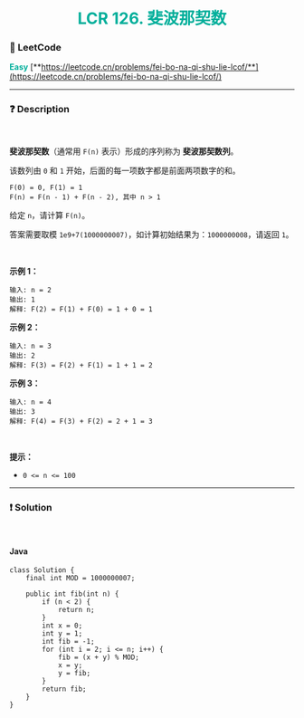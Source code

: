 <h1 style="text-align: center;"> <span style="color: #00AF9B;">LCR 126. 斐波那契数</span> </h1>

### 🚀 LeetCode

<base target="_blank">

<span style="color: #00AF9B;">**Easy**</span> [**https://leetcode.cn/problems/fei-bo-na-qi-shu-lie-lcof/**](https://leetcode.cn/problems/fei-bo-na-qi-shu-lie-lcof/)

---

### ❓ Description

<br/>

**斐波那契数**（通常用 `F(n)` 表示）形成的序列称为 **斐波那契数列**。

该数列由 `0` 和 `1` 开始，后面的每一项数字都是前面两项数字的和。

```
F(0) = 0, F(1) = 1
F(n) = F(n - 1) + F(n - 2), 其中 n > 1
```

给定 `n`，请计算 `F(n)`。

答案需要取模 `1e9+7(1000000007)`，如计算初始结果为：`1000000008`，请返回 `1`。

<br/>

**示例 1：**

```
输入: n = 2
输出: 1
解释: F(2) = F(1) + F(0) = 1 + 0 = 1
```

**示例 2：**

```
输入: n = 3
输出: 2
解释: F(3) = F(2) + F(1) = 1 + 1 = 2
```

**示例 3：**

```
输入: n = 4
输出: 3
解释: F(4) = F(3) + F(2) = 2 + 1 = 3
```

<br/>

**提示：**

* `0 <= n <= 100`

---

### ❗ Solution

<br/>

#### Java

```
class Solution {
    final int MOD = 1000000007;

    public int fib(int n) {
        if (n < 2) {
            return n;
        }
        int x = 0;
        int y = 1;
        int fib = -1;
        for (int i = 2; i <= n; i++) {
            fib = (x + y) % MOD;
            x = y;
            y = fib;
        }
        return fib;
    }
}
```

